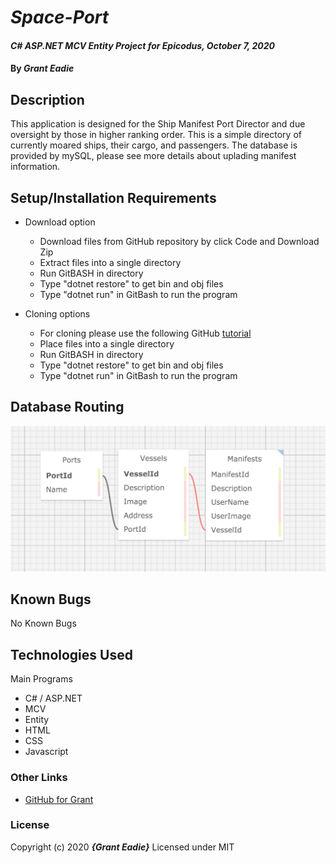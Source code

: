# _Space-Port_

#### _C# ASP.NET MCV Entity Project for Epicodus, October 7, 2020_

#### By _**Grant Eadie**_

## Description

This application is designed for the Ship Manifest Port Director and due oversight by those in higher ranking order. This is a simple directory of currently moared ships, their cargo, and passengers. The database is provided by mySQL, please see more details about uplading manifest information.

## Setup/Installation Requirements

- Download option

  - Download files from GitHub repository by click Code and Download Zip
  - Extract files into a single directory
  - Run GitBASH in directory
  - Type "dotnet restore" to get bin and obj files
  - Type "dotnet run" in GitBash to run the program

- Cloning options
  - For cloning please use the following GitHub [tutorial](https://docs.github.com/en/enterprise/2.16/user/github/creating-cloning-and-archiving-repositories/cloning-a-repository)
  - Place files into a single directory
  - Run GitBASH in directory
  - Type "dotnet restore" to get bin and obj files
  - Type "dotnet run" in GitBash to run the program

## Database Routing

![SQL](wwwroot/img/SPACEPORT_DATABASE_SQL.png)

## Known Bugs

No Known Bugs

## Technologies Used

Main Programs

- C# / ASP.NET
- MCV
- Entity
- HTML
- CSS
- Javascript

### Other Links

- [GitHub for Grant](https://github.com/granteadie)

### License

Copyright (c) 2020 **_{Grant Eadie}_**
Licensed under MIT

